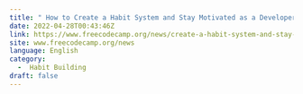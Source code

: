 ```yaml
---
title: " How to Create a Habit System and Stay Motivated as a Developer "
date: 2022-04-28T00:43:46Z
link: https://www.freecodecamp.org/news/create-a-habit-system-and-stay-motivated-as-a-developer/?utm_medium=RSS&utm_source=news.12bit.vn
site: www.freecodecamp.org/news
language: English
category:
  -  Habit Building 
draft: false
---
```

